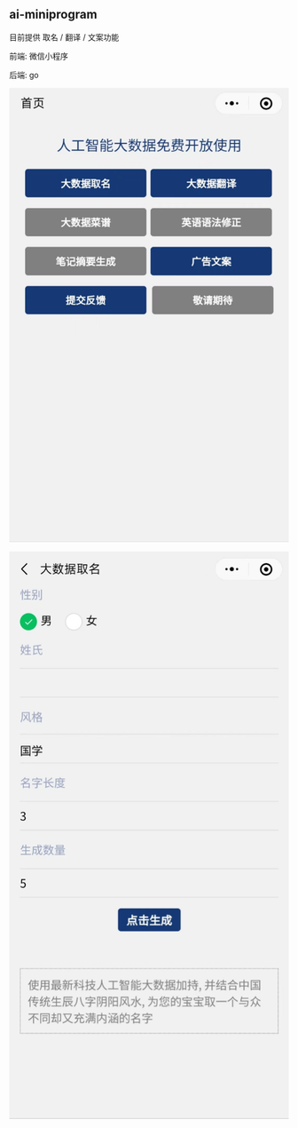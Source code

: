 ## ai-miniprogram



目前提供 取名 / 翻译 / 文案功能



前端: 微信小程序

后端: go





![](doc/home.jpg)

![](doc/naming.jpg)

